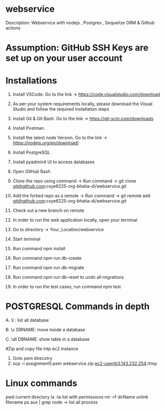 # webservice
Description: Webservice with nodejs , Postgres , Sequelize ORM & Github actions

# Assumption: GitHub SSH Keys are set up on your user account

# Installations
1. Install VSCode. Go to the link -> https://code.visualstudio.com/download
2. As per your system requirements locally, please download the Visual Studio and follow the required installation steps
3. Install Git & Git Bash. Go to the link -> https://git-scm.com/downloads
4. Install Postman.
5. Install the latest node Version. Go to the link -> https://nodejs.org/en/download/
6. Install PostgreSQL
7. Install pyadmin4 UI to access databases
8. Open GitHub Bash
9. Clone the repo using command -> Run command -> git clone git@github.com:csye6225-org-bhatia-di/webservice.git

10. Add the forked repo as a remote -> Run command -> git remote add <YOUR-USERNAME> git@github.com:csye6225-org-bhatia-di/webservice.git
11. Check out a new branch on remote
12. In order to run the web application locally, open your terminal
13. Go to directory -> Your_Location/webservice
14. Start terminal
15. Run command npm install
16. Run command npm run db-create
17. Run command npm run db-migrate
18. Run command npm run db-reset to undo all migrations
19. In order to run the test cases, run command npm test

# POSTGRESQL Commands in depth


A. \l : list all database 

B. \c DBNAME: move inside a database

C. \dt DBNAME: show table in a database


#Zip and copy file intp ec2 instance
1. Goto pem direcotry
2. scp -i assignment5.pem webservice.zip ec2-user@3.143.232.254:/tmp

# Linux commands
pwd current directory
la -la list with permissions
rm -rf dirName
unlink filename
ps aux | grep node -> list all process

